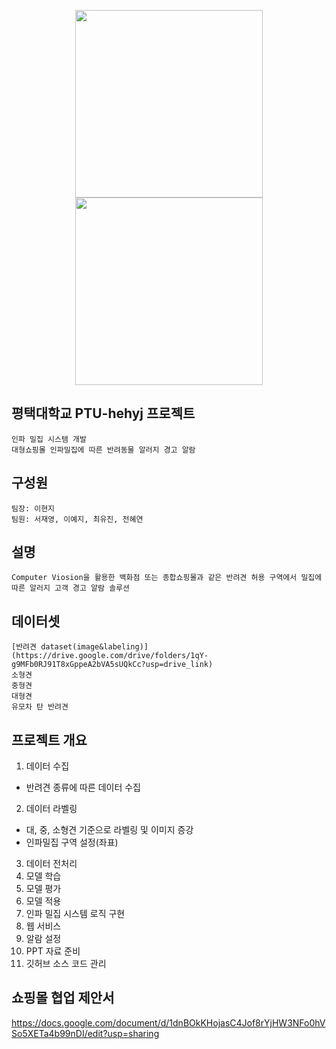<p align="center">
  <img src="https://github.com/user-attachments/assets/3a89f014-558f-4191-ba25-583971a1c034" width="300">
  <img src="https://github.com/user-attachments/assets/c2d4d830-6141-4da8-9952-28e750ab1c43" width="300">
</p>

## 평택대학교 PTU-hehyj 프로젝트
```
인파 밀집 시스템 개발
대형쇼핑몰 인파밀집에 따른 반려동물 알러지 경고 알람
```
## 구성원
```
팀장: 이현지
팀원: 서재영, 이예지, 최유진, 전혜연
```
## 설명
```
Computer Viosion을 활용한 백화점 또는 종합쇼핑몰과 같은 반려견 허용 구역에서 밀집에 따른 알러지 고객 경고 알람 솔루션
```

## 데이터셋
```
[반려견 dataset(image&labeling)](https://drive.google.com/drive/folders/1qY-g9MFb0RJ91T8xGppeA2bVA5sUQkCc?usp=drive_link)
소형견
중형견
대형견
유모차 탄 반려견
```

## 프로젝트 개요

1. 데이터 수집
  - 반려견 종류에 따른 데이터 수집
2. 데이터 라벨링
  - 대, 중, 소형견 기준으로 라벨링 및 이미지 증강
  - 인파밀집 구역 설정(좌표)
3. 데이터 전처리
4. 모델 학습
5. 모델 평가
6. 모델 적용
7. 인파 밀집 시스템 로직 구현
8. 웹 서비스
9. 알람 설정
10. PPT 자료 준비
11. 깃허브 소스 코드 관리



## 쇼핑몰 협업 제안서
https://docs.google.com/document/d/1dnBOkKHojasC4Jof8rYjHW3NFo0hVSo5XETa4b99nDI/edit?usp=sharing

